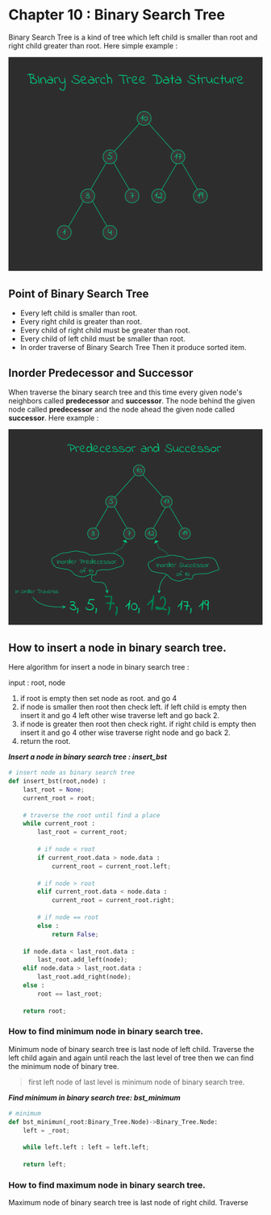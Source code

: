 Chapter 10 : Binary Search Tree
===============================
Binary Search Tree is a kind of tree which left child is smaller than root and right child greater than root. Here simple example : 

![Binary Search Tree Data Structure](./../../asset/data_structure/binary_search_tree.png)


## Point of Binary Search Tree
- Every left child is smaller than root.
- Every right child is greater than root.
- Every child of right child must be greater than root.
- Every child of left child must be smaller than root.
- In order traverse of Binary Search Tree Then it produce sorted item. 

## Inorder Predecessor and Successor
When traverse the binary search tree and this time every given node's neighbors called **predecessor** and **successor**. The node behind the given node called **predecessor** and the node ahead the given node called **successor**. Here example : 

![In order successor and predecessor](./../../asset/data_structure/inorder_predeseccor_and_successor.png)


## How to insert a node in binary search tree. 
Here algorithm for insert a node in binary search tree :

input : root, node 
1. if root is empty then set node as root. and go 4
1. if node is smaller then root then check left. if left child is empty then insert it and go 4 left other wise traverse left and go back 2.
1. if node is greater then root then check right. if right child is empty then insert it and go 4 other wise traverse right node and go back 2.
1. return the root.

***Insert a node in binary search tree : insert_bst***
```python
# insert node as binary search tree
def insert_bst(root,node) :
    last_root = None;
    current_root = root;

    # traverse the root until find a place
    while current_root :
        last_root = current_root;

        # if node < root
        if current_root.data > node.data :
            current_root = current_root.left;

        # if node > root
        elif current_root.data < node.data :
            current_root = current_root.right;

        # if node == root
        else :
            return False;

    if node.data < last_root.data :
        last_root.add_left(node);
    elif node.data > last_root.data :
        last_root.add_right(node);
    else : 
        root == last_root;

    return root;
```


### How to find minimum node in binary search tree.
Minimum node of binary search tree is last node of left child. Traverse the left child again and again until reach the last level of tree then we can find the minimum node of binary tree.

> first left node of last level is minimum node of binary search tree.

***Find minimum in binary search tree: bst_minimum***
```python
# minimum
def bst_minimun(_root:Binary_Tree.Node)->Binary_Tree.Node:
    left = _root;

    while left.left : left = left.left;

    return left;
```

### How to find maximum node in binary search tree. 
Maximum node of binary search tree is last node of right child. Traverse 